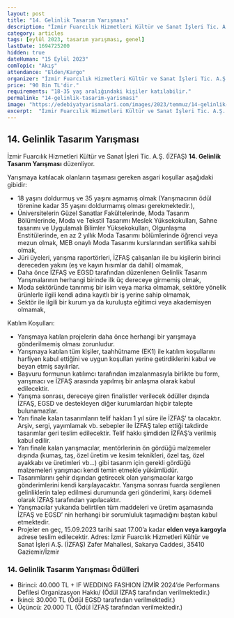 ```yaml
---
layout: post
title: "14. Gelinlik Tasarım Yarışması"
description: "İzmir Fuarcılık Hizmetleri Kültür ve Sanat İşleri Tic. A.Ş. (İZFAŞ) '14. Gelinlik Tasarım Yarışması' düzenliyor."
category: articles
tags: [eylül 2023, tasarım yarışması, genel]
lastDate: 1694725200
hidden: true
dateHuman: "15 Eylül 2023"
comTopic: "Akış"
attendance: "Elden/Kargo"
organizer: "İzmir Fuarcılık Hizmetleri Kültür ve Sanat İşleri Tic. A.Ş. (İZFAŞ)"
price: "90 Bin TL'dir."
requirements: "18-35 yaş aralığındaki kişiler katılabilir."
permalink: "14-gelinlik-tasarim-yarismasi"
image: "https://edebiyatyarismalari.com/images/2023/temmuz/14-gelinlik-tasarim-yarismasi.jpg"
excerpt:  "İzmir Fuarcılık Hizmetleri Kültür ve Sanat İşleri Tic. A.Ş. (İZFAŞ) <strong> 14. Gelinlik Tasarım Yarışması </strong> düzenliyor."
---
```


## 14. Gelinlik Tasarım Yarışması
İzmir Fuarcılık Hizmetleri Kültür ve Sanat İşleri Tic. A.Ş. (İZFAŞ) **14. Gelinlik Tasarım Yarışması** düzenliyor.  

Yarışmaya katılacak olanların taşıması gereken asgari koşullar aşağıdaki gibidir:
- 18 yaşını doldurmuş ve 35 yaşını aşmamış olmak (Yarışmacının ödül törenine kadar 35 yaşını doldurmamış olması gerekmektedir.),
- Üniversitelerin Güzel Sanatlar Fakültelerinde, Moda Tasarım Bölümlerinde, Moda ve Tekstil Tasarımı Meslek Yüksekokulları, Sahne tasarımı ve Uygulamalı Bilimler Yüksekokulları, Olgunlaşma Enstitülerinde, en az 2 yıllık Moda Tasarımı bölümlerinde öğrenci veya mezun olmak, MEB onaylı Moda Tasarımı kurslarından sertifika sahibi olmak,
- Jüri üyeleri, yarışma raportörleri, İZFAŞ çalışanları ile bu kişilerin birinci dereceden yakını (eş ve kayın hısımlar da dahil) olmamak,
- Daha önce İZFAŞ ve EGSD tarafından düzenlenen Gelinlik Tasarım Yarışmalarının herhangi birinde ilk üç dereceye girmemiş olmak,
- Moda sektöründe tanınmış bir isim veya marka olmamak, sektöre yönelik ürünlerle ilgili kendi adına kayıtlı bir iş yerine sahip olmamak,
- Sektör ile ilgili bir kurum ya da kuruluşta eğitimci veya akademisyen olmamak,

Katılım Koşulları:
- Yarışmaya katılan projelerin daha önce herhangi bir yarışmaya gönderilmemiş olması zorunludur.
- Yarışmaya katılan tüm kişiler, taahhütname (EK1) ile katılım koşullarını harfiyen kabul ettiğini ve uygun koşulları yerine getirdiklerini kabul ve beyan etmiş sayılırlar.
- Başvuru formunun katılımcı tarafından imzalanmasıyla birlikte bu form, yarışmacı ve İZFAŞ arasında yapılmış bir anlaşma olarak kabul edilecektir.
- Yarışma sonrası, dereceye giren finalistler verilecek ödüller dışında İZFAŞ, EGSD ve destekleyen diğer kurumlardan hiçbir talepte bulunamazlar.
- Yarı finale kalan tasarımların telif hakları 1 yıl süre ile İZFAŞ’ ta olacaktır. Arşiv, sergi, yayımlamak vb. sebepler ile İZFAŞ talep ettiği takdirde tasarımlar geri teslim edilecektir. Telif hakkı şimdiden İZFAŞ’a verilmiş kabul edilir.
- Yarı finale kalan yarışmacılar, mentörlerinin ön gördüğü malzemeler dışında (kumaş, taş, özel üretim ve kesim teknikleri, özel taş, özel ayakkabı ve üretimleri vb…) gibi tasarım için gerekli gördüğü malzemeleri yarışmacı kendi temin etmekle yükümlüdür.
- Tasarımlarını şehir dışından getirecek olan yarışmacılar kargo gönderimlerini kendi karşılayacaktır. Yarışma sonrası fuarda sergilenen gelinliklerin talep edilmesi durumunda geri gönderimi, karşı ödemeli olarak İZFAŞ tarafından yapılacaktır.
- Yarışmacılar yukarıda belirtilen tüm maddeleri ve üretim aşamasında İZFAŞ ve EGSD’ nin herhangi bir sorumluluk taşımadığını baştan kabul etmektedir.
- Projeler en geç, 15.09.2023 tarihi saat 17.00’a kadar **elden veya kargoyla** adrese teslim edilecektir. Adres: İzmir Fuarcılık Hizmetleri Kültür ve Sanat İşleri A.Ş. (İZFAŞ) Zafer Mahallesi, Sakarya Caddesi, 35410 Gaziemir/İzmir


### 14. Gelinlik Tasarım Yarışması Ödülleri
- Birinci: 40.000 TL + IF WEDDING FASHION İZMİR 2024’de Performans Defilesi Organizasyon Hakkı/ (Ödül İZFAŞ tarafından verilmektedir.)
- İkinci: 30.000 TL (Ödül EGSD tarafından verilmektedir.)
- Üçüncü: 20.000 TL (Ödül İZFAŞ tarafından verilmektedir.)
